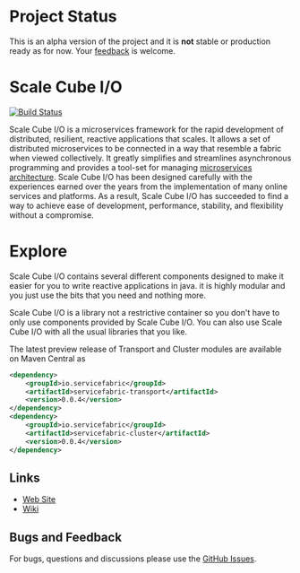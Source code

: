 # Project Status

This is an alpha version of the project and it is **not** stable or production ready as for now. 
Your [feedback](https://github.com/servicefabric/servicefabric/issues) is welcome.    

# Scale Cube I/O

[![Build Status](https://travis-ci.org/servicefabric/servicefabric.svg?branch=master)](https://travis-ci.org/servicefabric/servicefabric)

Scale Cube I/O is a microservices framework for the rapid development of distributed, resilient, reactive
applications that scales. It allows a set of distributed microservices to be connected in a way that resemble a fabric 
when viewed collectively. It greatly simplifies and streamlines asynchronous programming and provides a tool-set for 
managing [microservices architecture](http://microservices.io/patterns/index.html). Scale Cube I/O has been designed 
carefully with the experiences earned over the years from the implementation of many online services and platforms. 
As a result, Scale Cube I/O has succeeded to find a way to achieve ease of development, performance, stability, 
and flexibility without a compromise.

# Explore
Scale Cube I/O contains several different components designed to make it easier for you to write reactive applications in java. it is highly modular and you just use the bits that you need and nothing more.

Scale Cube I/O is a library not a restrictive container so you don't have to only use components provided by Scale Cube I/O. You can also use Scale Cube I/O with all the usual libraries that you like.

The latest preview release of Transport and Cluster modules are available on Maven Central as

``` xml
<dependency>
	<groupId>io.servicefabric</groupId>
	<artifactId>servicefabric-transport</artifactId>
	<version>0.0.4</version>
</dependency>
<dependency>
	<groupId>io.servicefabric</groupId>
	<artifactId>servicefabric-cluster</artifactId>
	<version>0.0.4</version>
</dependency>
```

## Links

* [Web Site](http://servicefabric.io/)
* [Wiki](https://github.com/servicefabric/servicefabric/wiki/Cluster)

## Bugs and Feedback

For bugs, questions and discussions please use the [GitHub Issues](https://github.com/servicefabric/servicefabric/issues).
